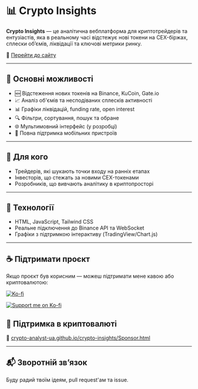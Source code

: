 # 📊 Crypto Insights

**Crypto Insights** — це аналітична вебплатформа для криптотрейдерів та ентузіастів, яка в реальному часі відстежує нові токени на CEX-біржах, сплески об’ємів, ліквідації та ключові метрики ринку.

🔗 [Перейти до сайту](https://crypto-analyst-ua.github.io/crypto-insights/)

---

## 🚀 Основні можливості

- 🆕 Відстеження нових токенів на Binance, KuCoin, Gate.io
- 📈 Аналіз об'ємів та несподіваних сплесків активності
- 📊 Графіки ліквідацій, funding rate, open interest
- 🔍 Фільтри, сортування, пошук та обране
- 🌐 Мультимовний інтерфейс (у розробці)
- 📱 Повна підтримка мобільних пристроїв

---

## 🧠 Для кого

- Трейдерів, які шукають точки входу на ранніх етапах
- Інвесторів, що стежать за новими CEX-токенами
- Розробників, що вивчають аналітику в криптопросторі

---

## 🧩 Технології

- HTML, JavaScript, Tailwind CSS
- Реальне підключення до Binance API та WebSocket
- Графіки з підтримкою інтерактиву (TradingView/Chart.js)

---

## ☕ Підтримати проєкт

Якщо проєкт був корисним — можеш підтримати мене кавою або криптовалютою:

[![Ko-fi](https://img.shields.io/badge/Ko--fi-Support%20Me-ff5f5f?logo=ko-fi&logoColor=white)](https://ko-fi.com/konstantinkorovin)

<a href="https://ko-fi.com/konstantinkorovin" target="_blank">
  <img src="https://ko-fi.com/img/githubbutton_sm.svg" alt="Support me on Ko-fi">
</a>

## 💸 Підтримка в криптовалюті

🔗 [crypto-analyst-ua.github.io/crypto-insights/Sponsor.html](https://crypto-analyst-ua.github.io/crypto-insights/Sponsor.html)

---

## 📬 Зворотній зв’язок

Буду радий твоїм ідеям, pull request'ам та issue.
